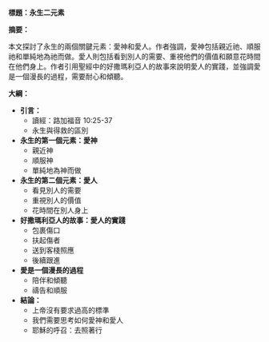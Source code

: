 **標題：永生二元素**

**摘要：**

本文探討了永生的兩個關鍵元素：愛神和愛人。作者強調，愛神包括親近祂、順服祂和單純地為祂而做。愛人則包括看到別人的需要、重視他們的價值和願意花時間在他們身上。作者引用聖經中的好撒瑪利亞人的故事來說明愛人的實踐，並強調愛是一個漫長的過程，需要耐心和傾聽。

**大綱：**

* **引言：**
    * 讀經：路加福音 10:25-37
    * 永生與得救的區別
* **永生的第一個元素：愛神**
    * 親近神
    * 順服神
    * 單純地為神而做
* **永生的第二個元素：愛人**
    * 看見別人的需要
    * 重視別人的價值
    * 花時間在別人身上
* **好撒瑪利亞人的故事：愛人的實踐**
    * 包裹傷口
    * 扶起傷者
    * 送到客棧照應
    * 後續跟進
* **愛是一個漫長的過程**
    * 陪伴和傾聽
    * 禱告和順服
* **結論：**
    * 上帝沒有要求過高的標準
    * 我們需要思考如何愛神和愛人
    * 耶穌的呼召：去照著行